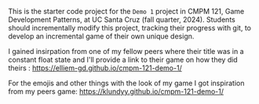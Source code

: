 This is the starter code project for the `Demo 1` project in CMPM 121, Game Development Patterns, at UC Santa Cruz (fall quarter, 2024). Students should incrementally modify this project, tracking their progress with git, to develop an incremental game of their own unique design.

I gained insirpation from one of my fellow peers where their title was in a constant float state and I'll provide a link to their game on how they did theirs : https://elliem-gd.github.io/cmpm-121-demo-1/

For the emojis and other things with the look of my game I got inspiration from my peers game: https://klundyy.github.io/cmpm-121-demo-1/
